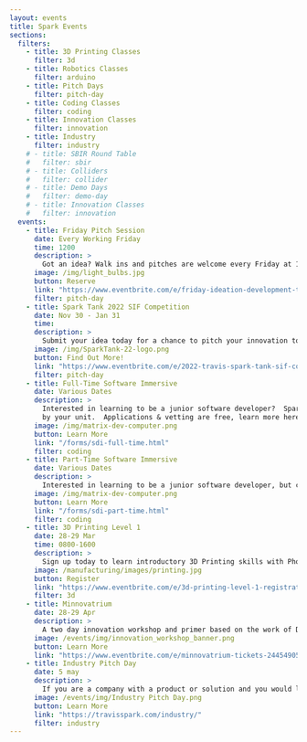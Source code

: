 ```yaml
---
layout: events
title: Spark Events
sections:
  filters:
    - title: 3D Printing Classes
      filter: 3d
    - title: Robotics Classes
      filter: arduino
    - title: Pitch Days
      filter: pitch-day
    - title: Coding Classes
      filter: coding
    - title: Innovation Classes
      filter: innovation
    - title: Industry
      filter: industry
    # - title: SBIR Round Table
    #   filter: sbir
    # - title: Colliders
    #   filter: collider
    # - title: Demo Days
    #   filter: demo-day
    # - title: Innovation Classes
    #   filter: innovation
  events:
    - title: Friday Pitch Session
      date: Every Working Friday
      time: 1200
      description: >
        Got an idea? Walk ins and pitches are welcome every Friday at 1200. Big or small, Phoenix Spark is here to help you develop your idea into an innovation project.
      image: /img/light_bulbs.jpg
      button: Reserve
      link: "https://www.eventbrite.com/e/friday-ideation-development-tickets-211387905917"
      filter: pitch-day
    - title: Spark Tank 2022 SIF Competition
      date: Nov 30 - Jan 31
      time: 
      description: >
        Submit your idea today for a chance to pitch your innovation to the Wing Commander and a panel of judges!
      image: /img/SparkTank-22-logo.png
      button: Find Out More!
      link: "https://www.eventbrite.com/e/2022-travis-spark-tank-sif-competition-idea-submission-campaign-tickets-214803361637?aff=affiliate1"
      filter: pitch-day
    - title: Full-Time Software Immersive
      date: Various Dates
      description: >
        Interested in learning to be a junior software developer?  Spark & Tron offer a full-time, 3-month course that can be funded
        by your unit.  Applications & vetting are free, learn more here!
      image: /img/matrix-dev-computer.png
      button: Learn More
      link: "/forms/sdi-full-time.html"
      filter: coding
    - title: Part-Time Software Immersive
      date: Various Dates
      description: >
        Interested in learning to be a junior software developer, but can only get a few hours off per week?  Spark & Tron offer a part-time, 6-month course that can be funded by your unit.  Applications & vetting are free, learn more here!
      image: /img/matrix-dev-computer.png
      button: Learn More
      link: "/forms/sdi-part-time.html"
      filter: coding
    - title: 3D Printing Level 1
      date: 28-29 Mar
      time: 0800-1600
      description: >
        Sign up today to learn introductory 3D Printing skills with Phoenix Spark at the Lt. Gen John Gonge Innovation Lab.
      image: /manufacturing/images/printing.jpg
      button: Register
      link: "https://www.eventbrite.com/e/3d-printing-level-1-registration-291351649627?aff=website"
      filter: 3d
    - title: Minnovatrium
      date: 28-29 Apr
      description: >
        A two day innovation workshop and primer based on the work of Dr. Jeff Degraff's Innovatrium. This workshop seeks to get members excited about innovation concepts, help  members understand the Innovation Genome and how it can apply to their workcenters when building innovation teams.
      image: /events/img/innovation_workshop_banner.png
      button: Learn More
      link: "https://www.eventbrite.com/e/minnovatrium-tickets-244549051797?aff=website"
    - title: Industry Pitch Day
      date: 5 may
      description: >
        If you are a company with a product or solution and you would like the opportuntiy to demo your product to potential customers at Travis AFB, sign up for our Industry Pitch Day.
      image: /events/img/Industry Pitch Day.png
      button: Learn More
      link: "https://travisspark.com/industry/"
      filter: industry
---
```

